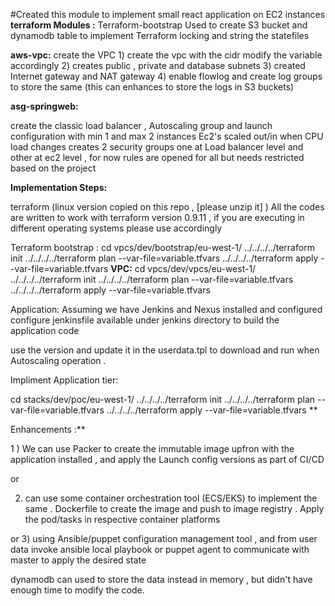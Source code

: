 #Created this module to implement small react application on EC2 instances
**terraform Modules :**
Terraform-bootstrap
   Used to create S3 bucket and dynamodb table to implement Terraform locking and string the statefiles

**aws-vpc:**
    create the VPC
    1) create the vpc with the cidr modify the variable accordingly
    2) creates public , private and database subnets
    3) created Internet gateway and NAT gateway
    4) enable flowlog and create log groups to store the same (this can enhances to store the logs in S3 buckets)

**asg-springweb:**

  create the classic load balancer , Autoscaling group and launch configuration with min 1 and max 2 instances
  Ec2's scaled out/in when CPU load changes
  creates 2 security groups one at Load balancer level and other at ec2 level , for now rules are opened for all but needs restricted based on the project

**Implementation Steps:**

terraform (linux version copied on this repo , [please unzip it] )
All the codes are written to work with terraform version 0.9.11 , if you are executing in different operating systems please use accordingly

Terraform bootstrap :
cd vpcs/dev/bootstrap/eu-west-1/
../../../../terraform init
../../../../terraform plan --var-file=variable.tfvars
../../../../terraform apply --var-file=variable.tfvars
**VPC:**
cd vpcs/dev/vpcs/eu-west-1/
../../../../terraform init
../../../../terraform plan --var-file=variable.tfvars
../../../../terraform apply --var-file=variable.tfvars

Application:
Assuming we have Jenkins and Nexus installed and configured
configure jenkinsfile available under jenkins directory to build the application code

use the version and update it in the userdata.tpl to download and run when Autoscaling operation .

Impliment Application tier:

cd stacks/dev/poc/eu-west-1/
../../../../terraform init
../../../../terraform plan --var-file=variable.tfvars
../../../../terraform apply --var-file=variable.tfvars
**

Enhancements :**

1 ) We can use Packer to create the immutable image upfron with the application installed , and apply the Launch config versions as part of CI/CD

or

2) can use some container orchestration tool (ECS/EKS) to implement the same . Dockerfile to create the image and push to image registry . Apply the pod/tasks in respective container platforms

or
3) using Ansible/puppet configuration management tool , and from user data invoke ansible local playbook or puppet agent to communicate with master to apply the desired state

dynamodb can used to store the data instead in memory , but didn't have enough time to modify the code.
